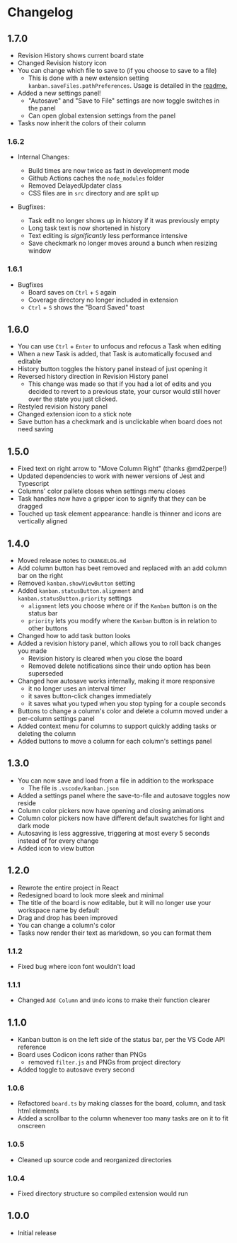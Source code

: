 # Changelog

## 1.7.0

-   Revision History shows current board state
-   Changed Revision history icon
-   You can change which file to save to (if you choose to save to a file)
    -   This is done with a new extension setting `kanban.saveFiles.pathPreferences`. Usage is detailed in the [readme.](README.md)
-   Added a new settings panel!
    -   "Autosave" and "Save to File" settings are now toggle switches in the panel
    -   Can open global extension settings from the panel
-   Tasks now inherit the colors of their column

### 1.6.2

-   Internal Changes:

    -   Build times are now twice as fast in development mode
    -   Github Actions caches the `node_modules` folder
    -   Removed DelayedUpdater class
    -   CSS files are in `src` directory and are split up

-   Bugfixes:
    -   Task edit no longer shows up in history if it was previously empty
    -   Long task text is now shortened in history
    -   Text editing is _significantly_ less performance intensive
    -   Save checkmark no longer moves around a bunch when resizing window

### 1.6.1

-   Bugfixes
    -   Board saves on `Ctrl` + `S` again
    -   Coverage directory no longer included in extension
    -   `Ctrl` + `S` shows the "Board Saved" toast

## 1.6.0

-   You can use `Ctrl` + `Enter` to unfocus and refocus a Task when editing
-   When a new Task is added, that Task is automatically focused and editable
-   History button toggles the history panel instead of just opening it
-   Reversed history direction in Revision History panel
    -   This change was made so that if you had a lot of edits and you decided to revert to a previous state, your cursor would still hover over the state you just clicked.
-   Restyled revision history panel
-   Changed extension icon to a stick note
-   Save button has a checkmark and is unclickable when board does not need saving

## 1.5.0

-   Fixed text on right arrow to "Move Column Right" (thanks @md2perpe!)
-   Updated dependencies to work with newer versions of Jest and Typescript
-   Columns' color pallete closes when settings menu closes
-   Task handles now have a gripper icon to signify that they can be dragged
-   Touched up task element appearance: handle is thinner and icons are vertically aligned

## 1.4.0

-   Moved release notes to `CHANGELOG.md`
-   Add column button has beet removed and replaced with an add column bar on the right
-   Removed `kanban.showViewButton` setting
-   Added `kanban.statusButton.alignment` and `kanban.statusButton.priority` settings
    -   `alignment` lets you choose where or if the `Kanban` button is on the status bar
    -   `priority` lets you modify where the `Kanban` button is in relation to other buttons
-   Changed how to add task button looks
-   Added a revision history panel, which allows you to roll back changes you made
    -   Revision history is cleared when you close the board
    -   Removed delete notifications since their undo option has been superseded
-   Changed how autosave works internally, making it more responsive
    -   it no longer uses an interval timer
    -   it saves button-click changes immediately
    -   it saves what you typed when you stop typing for a couple seconds
-   Buttons to change a column's color and delete a column moved under a per-column settings panel
-   Added context menu for columns to support quickly adding tasks or deleting the column
-   Added buttons to move a column for each column's settings panel

## 1.3.0

-   You can now save and load from a file in addition to the workspace
    -   The file is `.vscode/kanban.json`
-   Added a settings panel where the save-to-file and autosave toggles now reside
-   Column color pickers now have opening and closing animations
-   Column color pickers now have different default swatches for light and dark mode
-   Autosaving is less aggressive, triggering at most every 5 seconds instead of for every change
-   Added icon to view button

## 1.2.0

-   Rewrote the entire project in React
-   Redesigned board to look more sleek and minimal
-   The title of the board is now editable, but it will no longer use your workspace name by default
-   Drag and drop has been improved
-   You can change a column's color
-   Tasks now render their text as markdown, so you can format them

### 1.1.2

-   Fixed bug where icon font wouldn't load

### 1.1.1

-   Changed `Add Column` and `Undo` icons to make their function clearer

## 1.1.0

-   Kanban button is on the left side of the status bar, per the VS Code API reference
-   Board uses Codicon icons rather than PNGs
    -   removed `filter.js` and PNGs from project directory
-   Added toggle to autosave every second

### 1.0.6

-   Refactored `board.ts` by making classes for the board, column, and task html elements
-   Added a scrollbar to the column whenever too many tasks are on it to fit onscreen

### 1.0.5

-   Cleaned up source code and reorganized directories

### 1.0.4

-   Fixed directory structure so compiled extension would run

## 1.0.0

-   Initial release
